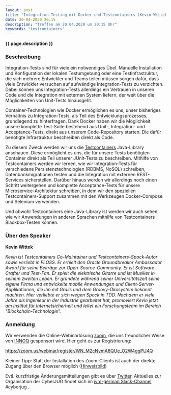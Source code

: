 ```yaml
---
layout: post
title: "Integration-Testing mit Docker und Testcontainers (Kevin Wittek)"
date: 20-04-2020 20:15
description: "Treffen am 20.04.2020 um 20:15 Uhr"
keywords: "testcontainers"
---
```


<b>{{ page.description }}</b>

### Beschreibung

Integration-Tests sind für viele ein notwendiges Übel.
Manuelle Installation und Konfiguration der lokalen Testumgebung oder eine Testinfrastruktur, die sich mehrere Entwickler und Teams teilen müssen sorgen dafür, dass viele Entwickler versuchen auf aufwändige Integration-Tests zu verzichten.
Dabei können uns Integration-Tests allerdings ein Vertrauen in unseren Code und die Integration mit externen System liefern, der weit über die Möglichkeiten von Unit-Tests hinausgeht.

Container-Technologien wie Docker ermöglichen es uns, unser bisheriges Verhältnis zu Integration-Tests, als Teil des Entwicklungsprozesses, grundlegend zu hinterfragen.
Dank Docker haben wir die Möglichkeit unsere komplette Test-Suite bestehend aus Unit-, Integration- und Acceptance-Tests, direkt aus unserem Code-Repository starten. Die dafür benötigte Infrastruktur beschreiben direkt als Code.

Zu diesem Zweck werden wir uns die [Testcontainers](https://github.com/testcontainers/testcontainers-java) Java-Library anschauen.
Diese ermöglicht es uns, die für unsere Tests benötigten Container direkt als Teil unserer JUnit-Tests zu beschreiben.
Mithilfe von Testcontainers werden wir lernen, wie wir Integration-Tests für verschiedene Persistenztechnologien (RDBMS, NoSQL) schreiben, Datenbankmigrationen testen und die Integration mit externen REST-Services sicherstellen.
Darüber hinaus werden wir allerdings noch einen Schritt weitergehen und komplette Acceptance-Tests für unsere Microservice-Architektur schreiben, in dem wir den speziellen Testcontainers-Support zusammen mit den Werkzeugen Docker-Compose und Selenium verwenden.

Und obwohl Testcontainers eine Java-Library ist werden wir auch sehen, wie wir Anwendungen in anderen Sprachen mithilfe von Testcontainers Blackbox-Testen können.

### Über den Speaker

**Kevin Wittek** <a href="https://twitter.com/kiview"><i class="fa fa-twitter"></i></a>

*Kevin ist Testcontainers Co-Maintainer und Testcontainers-Spock-Autor sowie verliebt in FLOSS.
Er erhielt den Oracle Groundbreaker Ambassador Award für seine Beiträge zur Open-Source-Community.
Er ist Software-Crafter und Test-Fan.
Er spielt die elektrische Gitarre und ist Musiker in seinem zweiten Leben.
Er gründete während seiner Universitätszeit seine eigene Firma und entwickelte mobile Anwendungen und Client-Server-Applikationen, die ihn mit Grails und dem Groovy-Ökosystem bekannt machten.
Hier verliebte er sich wegen Spock in TDD.
Nachdem er viele Jahre als Ingenieur in der Industrie gearbeitet hat, promoviert Kevin jetzt am Institut für Internetsicherheit und leitet ein Forschungsteam im Bereich "Blockchain-Technologie".*

### Anmeldung

Wir verwenden die Online-Webinarlösung [zoom](https://www.zoom.us/), die uns freundlicher Weise von [INNOQ](https://innoq.com/) gesponsort wird. Hier geht es zur Registrierung:

<https://zoom.us/webinar/register/WN_M2cNymA8QUe_O2W4ggPU4Q>

Kleiner Tipp: Statt der Installation des Zoom-Clients ist auch der direkte Zugang über den Browser möglich ([Hinweisbild](/assets/images/zoom_direct_access.jpg))

Evtl. kurzfristige Änderungsmitteilungen gibt es über [Twitter](https://twitter.com/cyberjug). Aktuelles zur Organisation der CyberJUG findet sich im [jvm-german Slack-Channel](https://slackin-jvm-german.herokuapp.com/) #cyberjug .
